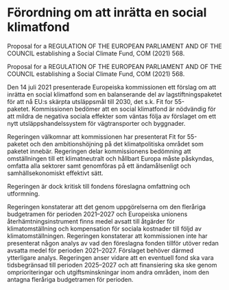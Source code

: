 # Förordning om att inrätta en social klimatfond

Proposal for a REGULATION OF THE EUROPEAN PARLIAMENT AND OF THE COUNCIL establishing a Social Climate Fund, COM (2021) 568.

Proposal for a REGULATION OF THE EUROPEAN PARLIAMENT AND OF THE COUNCIL establishing a Social Climate Fund, COM (2021) 568.

Den 14 juli 2021 presenterade Europeiska kommissionen ett förslag om att inrätta en social klimatfond som en balanserande del av lagstiftningspaketet för att nå EU:s skärpta utsläppsmål till 2030, det s.k. Fit for 55-paketet. Kommissionen bedömer att en social klimatfond är nödvändig för att mildra de negativa sociala effekter som väntas följa av förslaget om ett nytt utsläppshandelssystem för vägtransporter och byggnader.

Regeringen välkomnar att kommissionen har presenterat Fit for 55-paketet och den ambitionshöjning på det klimatpolitiska området som paketet innebär. Regeringen delar kommissionens bedömning att omställningen till ett klimatneutralt och hållbart Europa måste påskyndas, omfatta alla sektorer samt genomföras på ett ändamålsenligt och samhällsekonomiskt effektivt sätt.

Regeringen är dock kritisk till fondens föreslagna omfattning och utformning.

Regeringen konstaterar att det genom uppgörelserna om den fleråriga budgetramen för perioden 2021–2027 och Europeiska unionens återhämtningsinstrument finns medel avsatt till åtgärder för klimatomställning och kompensation för sociala kostnader till följd av klimatomställningen. Regeringen konstaterar att kommissionen inte har presenterat någon analys av vad den föreslagna fonden tillför utöver redan avsatta medel för perioden 2021–2027. Förslaget behöver därmed ytterligare analys. Regeringen anser vidare att en eventuell fond ska vara tidsbegränsad till perioden 2025–2027 och att finansiering ska ske genom omprioriteringar och utgiftsminskningar inom andra områden, inom den antagna fleråriga budgetramen för perioden.
